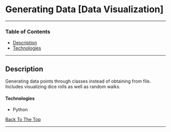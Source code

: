 # Generating Data [Data Visualization]

---

### Table of Contents

- [Description](#description)
- [Technologies](#technologies)

---

## Description

Generating data points through classes instead of obtaining from file. 
Includes visualizing dice rolls as well as random walks.

#### Technologies

- Python

[Back To The Top](#read-me-template)

---
